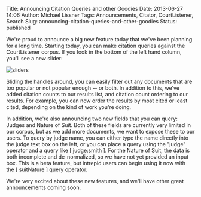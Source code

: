 Title:  Announcing Citation Queries and other Goodies
Date: 2013-06-27 14:06
Author: Michael Lissner
Tags: Announcements, Citator, CourtListener, Search
Slug: announcing-citation-queries-and-other-goodies
Status: published

We're proud to announce a big new feature today that we've been planning
for a long time. Starting today, you can make citation queries against
the CourtListener corpus. If you look in the bottom of the left hand
column, you'll see a new slider:

![sliders]({static}/images/sliders.png)

Sliding the handles around, you can easily filter out any documents that
are too popular or not popular enough -- or both. In addition to this,
we've added citation counts to our results list, and citation count
ordering to our results. For example, you can now order the results by
most cited or least cited, depending on the kind of work you're doing.

In addition, we're also announcing two new fields that you can query:
Judges and Nature of Suit. Both of these fields are currently very
limited in our corpus, but as we add more documents, we want to expose
these to our users. To query by judge name, you can either type the name
directly into the judge text box on the left, or you can place a query
using the "judge" operator and a query like [ judge:smith ]. For the
Nature of Suit, the data is both incomplete and de-normalized, so we
have not yet provided an input box. This is a beta feature, but intrepid
users can begin using it now with the [ suitNature ] query operator.

We're very excited about these new features, and we'll have other great
announcements coming soon.

